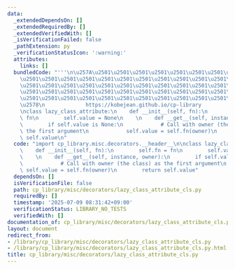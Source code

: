 ```yaml
---
data:
  _extendedDependsOn: []
  _extendedRequiredBy: []
  _extendedVerifiedWith: []
  _isVerificationFailed: false
  _pathExtension: py
  _verificationStatusIcon: ':warning:'
  attributes:
    links: []
  bundledCode: "'''\n\u257A\u2501\u2501\u2501\u2501\u2501\u2501\u2501\u2501\u2501\u2501\
    \u2501\u2501\u2501\u2501\u2501\u2501\u2501\u2501\u2501\u2501\u2501\u2501\u2501\
    \u2501\u2501\u2501\u2501\u2501\u2501\u2501\u2501\u2501\u2501\u2501\u2501\u2501\
    \u2501\u2501\u2501\u2501\u2501\u2501\u2501\u2501\u2501\u2501\u2501\u2501\u2501\
    \u2501\u2501\u2501\u2501\u2501\u2501\u2501\u2501\u2501\u2501\u2501\u2501\u2501\
    \u2578\n             https://kobejean.github.io/cp-library               \n'''\n\
    \nclass lazy_class_attribute:\n    def __init__(self, fn):\n        self.fn =\
    \ fn\n        self.value = None\n    \n    def __get__(self, instance, owner):\n\
    \        if self.value is None:\n            # Call with owner (the class) as\
    \ the first argument\n            self.value = self.fn(owner)\n        return\
    \ self.value\n"
  code: "import cp_library.misc.decorators.__header__\n\nclass lazy_class_attribute:\n\
    \    def __init__(self, fn):\n        self.fn = fn\n        self.value = None\n\
    \    \n    def __get__(self, instance, owner):\n        if self.value is None:\n\
    \            # Call with owner (the class) as the first argument\n           \
    \ self.value = self.fn(owner)\n        return self.value"
  dependsOn: []
  isVerificationFile: false
  path: cp_library/misc/decorators/lazy_class_attribute_cls.py
  requiredBy: []
  timestamp: '2025-07-09 08:31:42+09:00'
  verificationStatus: LIBRARY_NO_TESTS
  verifiedWith: []
documentation_of: cp_library/misc/decorators/lazy_class_attribute_cls.py
layout: document
redirect_from:
- /library/cp_library/misc/decorators/lazy_class_attribute_cls.py
- /library/cp_library/misc/decorators/lazy_class_attribute_cls.py.html
title: cp_library/misc/decorators/lazy_class_attribute_cls.py
---
```

